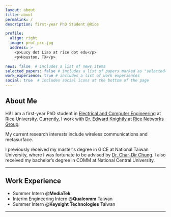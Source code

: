 ```yaml
---
layout: about
title: about
permalink: /
description: first-year PhD Student @Rice

profile:
  align: right
  image: prof_pic.jpg
  address: >
    <p>Lucy dot Liao at rice dot edu</p>
    <p>Houston, TX</p>

news: false  # includes a list of news items
selected_papers: false # includes a list of papers marked as "selected={true}"
work_experience: true # includes a list of work experiences
social: true  # includes social icons at the bottom of the page
---
```

## About Me
Hi! I am a first-year PhD student in [Electrical and Computer Engineering](https://eceweb.rice.edu) at Rice University. Currently, I work with [Dr. Edward Knightly](https://knightly.rice.edu) at [Rice Networks Group](https://networks.rice.edu).

My current research interests include wireless communications and metasurface.

I previously received my master's degree in GICE
at National Taiwan University, where I was fortunate to be advised by 
[Dr. Char-Dir Chung](https://www.ee.ntu.edu.tw/profile1.php?teacher_id=901162).
I also received my bachelor’s degree in COMM at 
National Central University.

---

## Work Experience
- Summer Intern @**MediaTek**
- Interim Engineering Intern @**Qualcomm** Taiwan
- Summer Intern @**Keysight Technologies** Taiwan 

---

